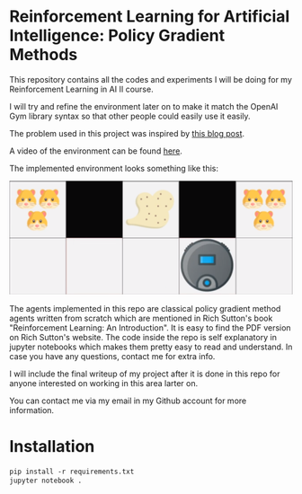 # Reinforcement Learning for Artificial Intelligence: Policy Gradient Methods

This repository contains all the codes and experiments I will be doing for my Reinforcement Learning in AI II course.

I will try and refine the environment later on to make it match the OpenAI Gym library syntax so that other people could easily use it easily.

The problem used in this project was inspired by [this blog post](https://medium.freecodecamp.org/an-introduction-to-policy-gradients-with-cartpole-and-doom-495b5ef2207f).

A video of the environment can be found [here](https://youtu.be/GZZFaRAdZng).

The implemented environment looks something like this:

![the designed environment](fig/environment.png)

The agents implemented in this repo are classical policy gradient method agents written from scratch which are mentioned in Rich Sutton's book "Reinforcement Learning: An Introduction". It is easy to find the PDF version on Rich Sutton's website. The code inside the repo is self explanatory in jupyter notebooks which makes them pretty easy to read and understand. In case you have any questions, contact me for extra info.

I will include the final writeup of my project after it is done in this repo for anyone interested on working in this area larter on.

You can contact me via my email in my Github account for more information.

# Installation

```
pip install -r requirements.txt
jupyter notebook .
```
